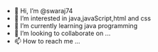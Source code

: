 - 👋 Hi, I’m @swaraj74
- 👀 I’m interested in java,javaScript,html and css
- 🌱 I’m currently learning java programming
- 💞️ I’m looking to collaborate on ...
- 📫 How to reach me ...

<!---
swaraj74/swaraj74 is a ✨ special ✨ repository because its `README.md` (this file) appears on your GitHub profile.
You can click the Preview link to take a look at your changes.
--->
